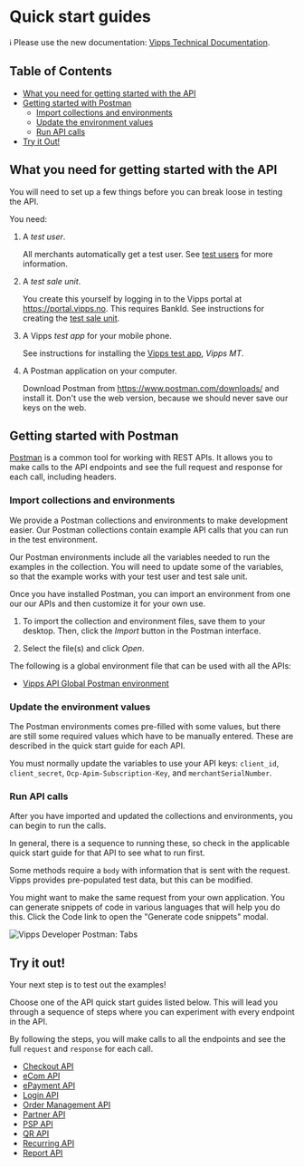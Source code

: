 <!-- START_METADATA
---
title: Quick start guides
sidebar_position: 3
pagination_next: null
pagination_prev: null
---
END_METADATA -->

# Quick start guides

<!-- START_COMMENT -->

ℹ️ Please use the new documentation:
[Vipps Technical Documentation](https://vippsas.github.io/vipps-developer-docs/).

## Table of Contents

* [What you need for getting started with the API](#what-you-need-for-getting-started-with-the-api)
* [Getting started with Postman](#getting-started-with-postman)
  * [Import collections and environments](#import-collections-and-environments)
  * [Update the environment values](#update-the-environment-values)
  * [Run API calls](#run-api-calls)
* [Try it Out!](#try-it-out)

<!-- END_COMMENT -->

## What you need for getting started with the API

You will need to set up a few things before you can break loose in testing the API.

You need:

1. A *test user*.

    All merchants automatically get a test user. See [test users](test-environment.md#test-users) for more information.

1. A *test sale unit*.

    You create this yourself by logging in to the Vipps portal at <https://portal.vipps.no>. This requires BankId.
    See instructions for creating the [test sale unit](test-environment.md#test-merchants).

1. A Vipps *test app* for your mobile phone.

    See instructions for installing the [Vipps test app](test-environment.md#vipps-test-apps), *Vipps MT*.

1. A Postman application on your computer.

    Download Postman from <https://www.postman.com/downloads/> and install it.
    Don't use the web version, because we should never save our keys on the web.

## Getting started with Postman

[Postman](https://learning.postman.com/docs/getting-started/introduction/)
is a common tool for working with REST APIs.
It allows you to make calls to the API endpoints and see the full
request and response for each call, including headers.

### Import collections and environments

We provide a Postman collections and environments to make development easier.
Our Postman collections contain example API calls that you can run in the test environment.

Our Postman environments include all the variables needed to run the examples in the collection.
You will need to update some of the variables, so that the example works with your test user and test sale unit.

Once you have installed Postman, you can import an environment from one our our APIs and then customize it for your own use.

1. To import the collection and environment files, save them to your desktop. Then, click the *Import* button in the Postman interface.

2. Select the file(s) and click *Open*.

The following is a global environment file that can be used with all the APIs:

* [Vipps API Global Postman environment](tools/vipps-api-global-postman-environment.json)

### Update the environment values

The Postman environments comes pre-filled with some values, but there are still
some required values which have to be manually entered. These are described in the quick start guide for each API.

You must normally update the variables to use your API keys: `client_id`, `client_secret`, `Ocp-Apim-Subscription-Key`, and `merchantSerialNumber`.

### Run API calls

After you have imported and updated the collections and environments, you can begin to run the calls.

In general, there is a sequence to running these, so check in the applicable quick start guide for that API to see what to run first.

Some methods require a `body` with information that is sent with the request.
Vipps provides pre-populated test data, but this can be modified.

You might want to make the same request from your own application. You can
generate snippets of code in various languages that will help you do this.
Click the Code link to open the "Generate code snippets" modal.

![Vipps Developer Postman: Tabs](images/postman-tabs_sm.png)

## Try it out!

Your next step is to test out the examples!

Choose one of the API quick start guides listed below.
This will lead you through a sequence of steps where you can experiment with every endpoint in the API.

By following the steps, you will make calls to all the endpoints and see the full `request` and `response` for each call.

* [Checkout API](https://vippsas.github.io/vipps-developer-docs/docs/APIs/checkout-api/vipps-checkout-api-quick-start)
* [eCom API](https://vippsas.github.io/vipps-developer-docs/docs/APIs/ecom-api/vipps-ecom-api-quick-start)
* [ePayment API](https://vippsas.github.io/vipps-developer-docs/docs/APIs/epayment-api/vipps-epayment-api-quick-start)
* [Login API](https://vippsas.github.io/vipps-developer-docs/docs/APIs/login-api/vipps-login-api-quick-start)
* [Order Management API](https://vippsas.github.io/vipps-developer-docs/docs/APIs/order-management-api/vipps-order-management-api-quick-start)
* [Partner API](https://vippsas.github.io/vipps-developer-docs/docs/APIs/partner-api/vipps-partner-api-quick-start)
* [PSP API](https://vippsas.github.io/vipps-developer-docs/docs/APIs/psp-api/vipps-psp-api-quick-start)
* [QR API](https://vippsas.github.io/vipps-developer-docs/docs/APIs/qr-api/vipps-qr-api-quick-start)
* [Recurring API](https://vippsas.github.io/vipps-developer-docs/docs/APIs/recurring-api/vipps-recurring-api-quick-start)
* [Report API](https://vippsas.github.io/vipps-developer-docs/docs/APIs/report-api/vipps-report-api-quick-start)
